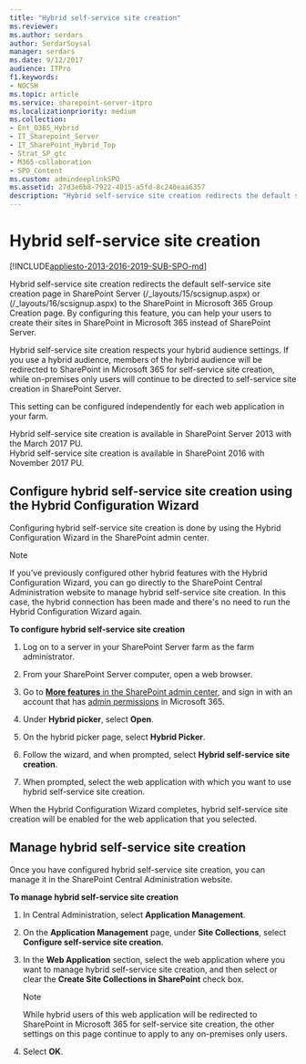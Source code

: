 ```yaml
---
title: "Hybrid self-service site creation"
ms.reviewer: 
ms.author: serdars
author: SerdarSoysal
manager: serdars
ms.date: 9/12/2017
audience: ITPro
f1.keywords:
- NOCSH
ms.topic: article
ms.service: sharepoint-server-itpro
ms.localizationpriority: medium
ms.collection:
- Ent_O365_Hybrid
- IT_Sharepoint_Server
- IT_SharePoint_Hybrid_Top
- Strat_SP_gtc
- M365-collaboration
- SPO_Content
ms.custom: admindeeplinkSPO
ms.assetid: 27d3e6b8-7922-4015-a5fd-8c240eaa6357
description: "Hybrid self-service site creation redirects the default self-service site creation page in SharePoint Server to the SharePoint in Microsoft 365 Group Creation page. By configuring this feature, you can help your users to create their sites in SharePoint in Microsoft 365 instead of SharePoint Server."
---
```


# Hybrid self-service site creation

[!INCLUDE[appliesto-2013-2016-2019-SUB-SPO-md](../includes/appliesto-2013-2016-2019-SUB-SPO-md.md)]

Hybrid self-service site creation redirects the default self-service site creation page in SharePoint Server (/_layouts/15/scsignup.aspx) or (/_layouts/16/scsignup.aspx) to the SharePoint in Microsoft 365 Group Creation page. By configuring this feature, you can help your users to create their sites in SharePoint in Microsoft 365 instead of SharePoint Server.
  
Hybrid self-service site creation respects your hybrid audience settings. If you use a hybrid audience, members of the hybrid audience will be redirected to SharePoint in Microsoft 365 for self-service site creation, while on-premises only users will continue to be directed to self-service site creation in SharePoint Server.
  
This setting can be configured independently for each web application in your farm.
  
Hybrid self-service site creation is available in SharePoint Server 2013 with the March 2017 PU. <br> Hybrid self-service site creation is available in SharePoint 2016 with November 2017 PU. 
  
## Configure hybrid self-service site creation using the Hybrid Configuration Wizard

Configuring hybrid self-service site creation is done by using the Hybrid Configuration Wizard in the SharePoint admin center.
  
> [!NOTE]
> If you've previously configured other hybrid features with the Hybrid Configuration Wizard, you can go directly to the SharePoint Central Administration website to manage hybrid self-service site creation. In this case, the hybrid connection has been made and there's no need to run the Hybrid Configuration Wizard again.
  
 **To configure hybrid self-service site creation**
  
1. Log on to a server in your SharePoint Server farm as the farm administrator. 
    
2. From your SharePoint Server computer, open a web browser.
    
3. Go to <a href="https://go.microsoft.com/fwlink/?linkid=2185077" target="_blank">**More features** in the SharePoint admin center</a>, and sign in with an account that has [admin permissions](../../SharePointOnline/sharepoint-admin-role.md) in Microsoft 365. 

4. Under **Hybrid picker**, select **Open**.
    
5. On the hybrid picker page, select **Hybrid Picker**.
    
6. Follow the wizard, and when prompted, select **Hybrid self-service site creation**. 
    
7. When prompted, select the web application with which you want to use hybrid self-service site creation.
    
When the Hybrid Configuration Wizard completes, hybrid self-service site creation will be enabled for the web application that you selected.
  
## Manage hybrid self-service site creation

Once you have configured hybrid self-service site creation, you can manage it in the SharePoint Central Administration website.
  
 **To manage hybrid self-service site creation**
  
1. In Central Administration, select **Application Management**.
    
2. On the **Application Management** page, under **Site Collections**, select **Configure self-service site creation**.
    
3. In the **Web Application** section, select the web application where you want to manage hybrid self-service site creation, and then select or clear the **Create Site Collections in SharePoint** check box. 
    
    > [!NOTE]
    > While hybrid users of this web application will be redirected to SharePoint in Microsoft 365 for self-service site creation, the other settings on this page continue to apply to any on-premises only users. 
  
4. Select **OK**.
